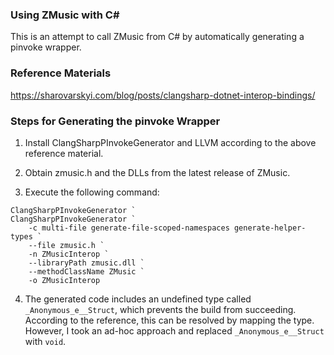 ### Using ZMusic with C#

This is an attempt to call ZMusic from C# by automatically generating a pinvoke wrapper.

### Reference Materials

https://sharovarskyi.com/blog/posts/clangsharp-dotnet-interop-bindings/

### Steps for Generating the pinvoke Wrapper

1. Install ClangSharpPInvokeGenerator and LLVM according to the above reference material.

2. Obtain zmusic.h and the DLLs from the latest release of ZMusic.

3. Execute the following command:

```
ClangSharpPInvokeGenerator `
ClangSharpPInvokeGenerator `
    -c multi-file generate-file-scoped-namespaces generate-helper-types `
    --file zmusic.h `
    -n ZMusicInterop `
    --libraryPath zmusic.dll `
    --methodClassName ZMusic `
    -o ZMusicInterop
```

4. The generated code includes an undefined type called `_Anonymous_e__Struct`, which prevents the build from succeeding. According to the reference, this can be resolved by mapping the type. However, I took an ad-hoc approach and replaced `_Anonymous_e__Struct` with `void`.
